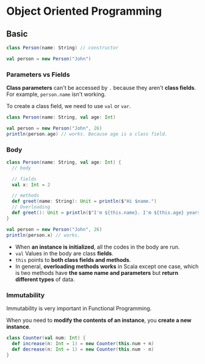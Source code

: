 # Object Oriented Programming

## Basic

```scala
class Person(name: String) // constructor

val person = new Person("John")
```

### Parameters vs Fields

**Class parameters** can't be accessed by `.` because they aren't **class fields**. For example, `person.name` isn't working.

To create a class field, we need to use `val` or `var`.

```scala
class Person(name: String, val age: Int)

val person = new Person("John", 26)
println(person.age) // works. Because age is a class field.
```

### Body

```scala
class Person(name: String, val age: Int) {
  // body

  // fields
  val x: Int = 2

  // methods
  def greet(name: String): Unit = println($"Hi $name.")
  // Overloading
  def greet(): Unit = println($"I'm ${this.name}. I'm ${this.age} years old.")
}

val person = new Person("John", 26)
println(person.x) // works.
```

- When **an instance is initialized**, all the codes in the body are run.
- `val` Values in the body are class **fields**.
- `this` points to **both class fields and methods**.
- In general, **overloading methods works** in Scala except one case, which is two methods have **the same name and parameters** but **return different types** of data.

### Immutability

Immutability is very important in Functional Programming.

When you need to **modify the contents of an instance**, you **create a new instance**.

```scala
class Counter(val num: Int) {
  def increase(n: Int = 1) = new Counter(this.num + n)
  def decrease(n: Int = 1) = new Counter(this.num - n)
}
```